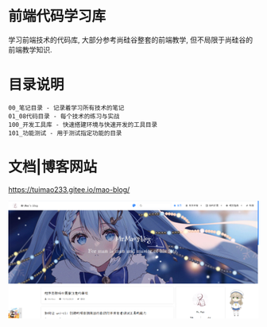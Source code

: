 # 前端代码学习库
学习前端技术的代码库, 大部分参考尚硅谷整套的前端教学, 但不局限于尚硅谷的前端教学知识.
# 目录说明
```
00_笔记目录 - 记录着学习所有技术的笔记
01_08代码目录 - 每个技术的练习与实战
100_开发工具库 - 快速搭建环境与快速开发的工具目录
101_功能测试 - 用于测试指定功能的目录
```

# 文档|博客网站
https://tuimao233.gitee.io/mao-blog/

![博客展示图](documents/.vuepress/public/blog-view.png)